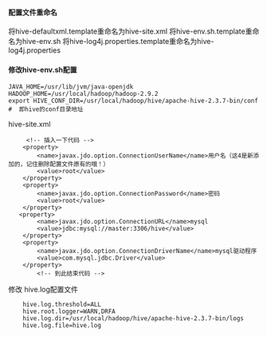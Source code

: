 #### 配置文件重命名

将hive-defaultxml.template重命名为hive-site.xml
将hive-env.sh.template重命名为hive-env.sh
将hive-log4j.properties.template重命名为hive-log4j.properties

#### 修改hive-env.sh配置

```shell
JAVA_HOME=/usr/lib/jvm/java-openjdk
HADOOP_HOME=/usr/local/hadoop/hadoop-2.9.2
export HIVE_CONF_DIR=/usr/local/hadoop/hive/apache-hive-2.3.7-bin/conf    #  即hive的conf目录地址
```



hive-site.xml

```
     <!-- 插入一下代码 -->
    <property>
        <name>javax.jdo.option.ConnectionUserName</name>用户名（这4是新添加的，记住删除配置文件原有的哦！）
        <value>root</value>
    </property>
    <property>
        <name>javax.jdo.option.ConnectionPassword</name>密码
        <value>root</value>
    </property>
   <property>
        <name>javax.jdo.option.ConnectionURL</name>mysql
        <value>jdbc:mysql://master:3306/hive</value>
    </property>
    <property>
        <name>javax.jdo.option.ConnectionDriverName</name>mysql驱动程序
        <value>com.mysql.jdbc.Driver</value>
    </property>
        <!-- 到此结束代码 -->
```

修改 hive.log配置文件

        hive.log.threshold=ALL
        hive.root.logger=WARN,DRFA
        hive.log.dir=/usr/local/hadoop/hive/apache-hive-2.3.7-bin/logs
        hive.log.file=hive.log